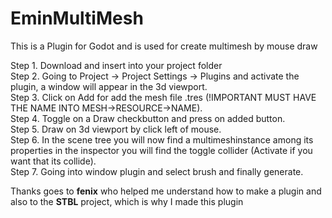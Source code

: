 # EminMultiMesh
This is a Plugin for Godot and is used for create multimesh by mouse draw

Step 1. Download and insert into your project folder  
Step 2. Going to Project -> Project Settings -> Plugins and activate the plugin, a window will appear in the 3d viewport.  
Step 3. Click on Add for add the mesh file .tres (!IMPORTANT MUST HAVE THE NAME INTO MESH->RESOURCE->NAME).  
Step 4. Toggle on a Draw checkbutton and press on added button.  
Step 5. Draw on 3d viewport by click left of mouse.  
Step 6. In the scene tree you will now find a multimeshinstance among its properties in the inspector you will find the toggle collider (Activate if you want that its collide).<br>
Step 7. Going into window plugin and select brush and finally generate.  

Thanks goes to <b>fenix</b> who helped me understand how to make a plugin and also to the <b>STBL</b> project, which is why I made this plugin
